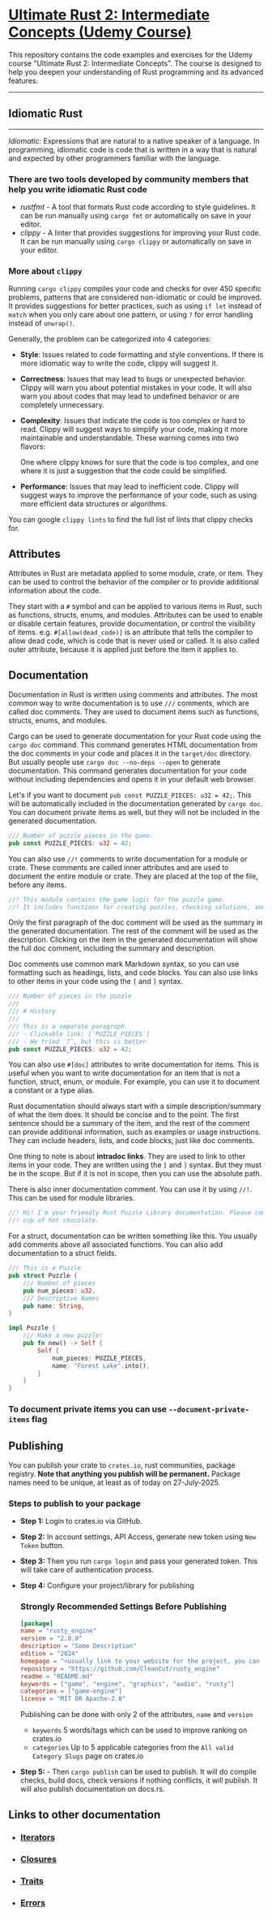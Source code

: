 # [Ultimate Rust 2: Intermediate Concepts (Udemy Course)](https://www.udemy.com/course/ultimate-rust-2/)

This repository contains the code examples and exercises for the Udemy course "Ultimate Rust 2: Intermediate Concepts". The course is designed to help you deepen your understanding of Rust programming and its advanced features.

---

## Idiomatic Rust

---

_Idiomatic:_ Expressions that are natural to a native speaker of a language. In programming, idiomatic code is code that is written in a way that is natural and expected by other programmers familiar with the language.

### There are two tools developed by community members that help you write idiomatic Rust code

- _rustfmt_ - A tool that formats Rust code according to style guidelines. It can be run manually using `cargo fmt` or automatically on save in your editor.
- _clippy_ - A linter that provides suggestions for improving your Rust code. It can be run manually using `cargo clippy` or automatically on save in your editor.

### More about `clippy`

Running `cargo clippy` compiles your code and checks for over 450 specific problems, patterns that are considered non-idiomatic or could be improved. It provides suggestions for better practices, such as using `if let` instead of `match` when you only care about one pattern, or using `?` for error handling instead of `unwrap()`.

Generally, the problem can be categorized into 4 categories:

- **Style**: Issues related to code formatting and style conventions. If there is more idiomatic way to write the code, clippy will suggest it.

- **Correctness**: Issues that may lead to bugs or unexpected behavior. Clippy will warn you about potential mistakes in your code. It will also warn you about codes that may lead to undefined behavior or are completely unnecessary.

- **Complexity**: Issues that indicate the code is too complex or hard to read. Clippy will suggest ways to simplify your code, making it more maintainable and understandable. These warning comes into two flavors:

  One where clippy knows for sure that the code is too complex, and one where it is just a suggestion that the code could be simplified.

- **Performance**: Issues that may lead to inefficient code. Clippy will suggest ways to improve the performance of your code, such as using more efficient data structures or algorithms.

You can google `clippy lints` to find the full list of lints that clippy checks for.

## Attributes

Attributes in Rust are metadata applied to some module, crate, or item. They can be used to control the behavior of the compiler or to provide additional information about the code.

They start with a `#` symbol and can be applied to various items in Rust, such as functions, structs, enums, and modules. Attributes can be used to enable or disable certain features, provide documentation, or control the visibility of items.
e.g. `#[allow(dead_code)]` is an attribute that tells the compiler to allow dead code, which is code that is never used or called. It is also called outer attribute, because it is applied just before the item it applies to.

## Documentation

Documentation in Rust is written using comments and attributes. The most common way to write documentation is to use `///` comments, which are called doc comments. They are used to document items such as functions, structs, enums, and modules.

Cargo can be used to generate documentation for your Rust code using the `cargo doc` command. This command generates HTML documentation from the doc comments in your code and places it in the `target/doc` directory.
But usually people use `cargo doc --no-deps --open` to generate documentation. This command generates documentation for your code without including dependencies and opens it in your default web browser.

Let's if you want to document `pub const PUZZLE_PIECES: u32 = 42;`. This will be automatically included in the documentation generated by `cargo doc`. You can document private items as well, but they will not be included in the generated documentation.

```rust
/// Number of puzzle pieces in the game.
pub const PUZZLE_PIECES: u32 = 42;
```

You can also use `//!` comments to write documentation for a module or crate. These comments are called inner attributes and are used to document the entire module or crate. They are placed at the top of the file, before any items.

```rust
//! This module contains the game logic for the puzzle game.
//! It includes functions for creating puzzles, checking solutions, and scoring.
```

Only the first paragraph of the doc comment will be used as the summary in the generated documentation. The rest of the comment will be used as the description. Clicking on the item in the generated documentation will show the full doc comment, including the summary and description.

Doc comments use common mark Markdown syntax, so you can use formatting such as headings, lists, and code blocks. You can also use links to other items in your code using the `[` and `]` syntax.

```rust
/// Number of pieces in the puzzle
///
/// # History
///
/// This is a separate paragraph.
/// - Clickable link: [`PUZZLE_PIECES`]
/// - We tried `7`, but this is better
pub const PUZZLE_PIECES: u32 = 42;
```

You can also use `#[doc]` attributes to write documentation for items. This is useful when you want to write documentation for an item that is not a function, struct, enum, or module. For example, you can use it to document a constant or a type alias.

Rust documentation should always start with a simple description/summary of what the item does. It should be concise and to the point. The first sentence should be a summary of the item, and the rest of the comment can provide additional information, such as examples or usage instructions. They can include headers, lists, and code blocks, just like doc comments.

One thing to note is about **intradoc links**. They are used to link to other items in your code. They are written using the `[` and `]` syntax. But they must be in the scope. But if it is not in scope, then you can use the absolute path.

There is also inner documentation comment. You can use it by using `//!`. This can be used for module libraries.

```rust
//! Hi! I'm your friendly Rust Puzzle Library documentation. Please come in, sit down, and have a
//! cup of hot chocolate.

```

For a struct, documentation can be written something like this. You usually add comments above all associated functions. You can also add documentation to a struct fields.

```rust
/// This is a Puzzle
pub struct Puzzle {
    /// Number of pieces
    pub num_pieces: u32,
    /// Descriptive Names
    pub name: String,
}

impl Puzzle {
    /// Make a new puzzle!
    pub fn new() -> Self {
        Self {
            num_pieces: PUZZLE_PIECES,
            name: "Forest Lake".into(),
        }
    }
}
```

### To document private items you can use `--document-private-items` flag

## Publishing

You can publish your crate to `crates.io`, rust communities, package registry. **Note that anything you publish will be permanent.** Package names need to be unique, at least as of today on 27-July-2025.

### Steps to publish to your package

- **Step 1:** Login to crates.io via GitHub.
- **Step 2:** In account settings, API Access, generate new token using `New Token` button.
- **Step 3:** Then you run `cargo login` and pass your generated token. This will take care of authentication process.
- **Step 4:** Configure your project/library for publishing

  ### Strongly Recommended Settings Before Publishing

  ```toml
  [package]
  name = "rusty_engine"
  version = "2.0.0"
  description = "Some Description"
  edition = "2024"
  homepage = "<usually link to your website for the project, you can also use github repo>"
  repository = "https://github.com/CleanCut/rusty_engine"
  readme = "README.md"
  keywords = ["game", "engine", "graphics", "audio", "rusty"]
  categories = ["game-engine"]
  license = "MIT OR Apache-2.0"
  ```

  Publishing can be done with only 2 of the attributes, `name` and `version`

  - `keywords` 5 words/tags which can be used to improve ranking on crates.io
  - `categories` Up to 5 applicable categories from the `All valid Category Slugs` page on crates.io

- **Step 5:** - Then `cargo publish` can be used to publish. It will do compile checks, build docs, check versions if nothing conflicts, it will publish. It will also publish documentation on docs.rs.

## Links to other documentation

- ### [Iterators](./iterators/Iterators.md)

- ### [Closures](./iterators/Closures.md)

- ### [Traits](./trait/Traits.md)

- ### [Errors](./errors/Errors.md)
